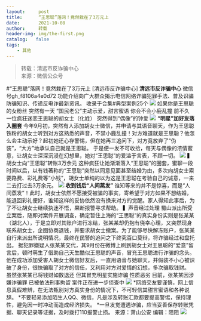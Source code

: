 ```yaml
---
layout:     post
title:      “王思聪”落网！竟然栽在了3万元上
date:       2021-10-08
author:     转载
header-img: img/the-first.png
catalog:   false
tags:
    - 其他
---
```


<blockquote><p>转载：清远市反诈骗中心<br>
来源：微信公众号</p></blockquote>

#“王思聪”落网！竟然栽在了3万元上
[清远市反诈骗中心]
**清远市反诈骗中心**
微信号gh_f8106a4e0d72
功能介绍向广大群众揭示电信网络诈骗犯罪手法、普及识骗防骗知识、传递反电诈最新资讯。
收录于合集#典型案例25个
![]({{site.baseurl}}/postimg/3CxTSiafadcic5zyXUfbXLUClzlpaoknCpV4bErPg2kuuS97hoJJbNCtFOVZ9X0j5W26HDaregC5kibiaLGl8CPr9A.gif)
如果你是王思聪的女粉丝
突然有一天
“国民老公”主动示爱，甜言蜜语
你会不会小鹿乱撞
前不久
一位疯狂迷恋王思聪的胡女士（化姓）
突然得到“偶像”的钟爱
![]({{site.baseurl}}/postimg/7QRTvkK2qC64Jegp0lgLDGafrdvU8MV8Asy2N9jPjbicxAeVmkgvzso4QjksNicf8cgdYGTRNCPO0Ricnt3GWUicUg.png)
**“明星”加好友落入圈套**
今年9月初，突然有人添加胡女士微信，并申请与其语音聊天，作为王思聪铁粉的胡女士听到对方这熟悉的声音，不禁小鹿乱撞！对方难道就是王思聪？他怎么会主动示好？起初她还心存警惕，但在她再三追问下，对方竟放弃了“伪装”，“大方”地承认自己就是王思聪。
于是便一发不可收拾，每天与偶像的浓情蜜意，让胡女士深深沉浸在幻想里，她对“王思聪”的爱溢于言表，不顾一切。
![]({{site.baseurl}}/postimg/YDia5KuKP5HFia1uz2HtZVM2kYLib2icAW7jjwagZJkhmzPicO01gKIFVXgtowMyiaacibuJdcvE6kwWlYMQWFLJiavA1Q.jpeg)
▍胡女士向“王思聪”转账3万余元
这种疯狂让她渐渐落入“王思聪”的圈套，蜜聊一段时间以后，以有钱著称的“王思聪”突然以同意见面甚至结婚为由，多次向胡女士索要路费、彩礼费等“小钱”，胡女士单纯的以为这是王思聪在考验自己的诚意，一来二去打过去3万余元。
![]({{site.baseurl}}/postimg/7QRTvkK2qC64Jegp0lgLDGafrdvU8MV8Asy2N9jPjbicxAeVmkgvzso4QjksNicf8cgdYGTRNCPO0Ricnt3GWUicUg.png)
**收到钱后“人间蒸发”**
谁知等来的并不是惊喜，而是“人间蒸发”！此时，胡女士依然不愿接受被骗的事实，寄希望于对方如果不想结婚，能退回彩礼便好，谁知这样的妥协依然没有换来对方的觉醒。家人得知此事后，为了不让胡女士继续执迷不悟，果断报警寻求帮助。
▍声音经过处理
蜀山派出所受立案后，随即对案件开展调查，确定暂住上海的“王思聪”的真实身份实则是张某某（湖北人），于是立即对其账户进行冻结，张某某却仍抱有侥幸心理，又突然现身联系胡女士，企图协商退钱，并要求胡女士撤案。为了能够尽快解冻账户，张某某自行来派出所说明情况，最终在民警的追问之下终究百口莫辩，将诈骗经过和盘托出。
据犯罪嫌疑人张某某交代，其9月份在微博上刷到胡女士对王思聪的“爱意”留言后，顿时萌生了借助自己天生酷似王思聪的声音，冒充王思聪进行诈骗的念头。他在成功添加受害人胡女士微信好友后，一直用语音与她聊天，并假装不小心被识破了身份，很快骗取了对方的信任，又利用对方对爱情的幻想，多次骗取钱财。
虽然张某某已将钱财如数退还
但其冒充明星实施诈骗
性质恶劣
目前，张某某因涉嫌诈骗罪
已被依法刑事拘留
案件正在进一步侦查中
![]({{site.baseurl}}/postimg/3CxTSiafadcicSrq1TuCGjeg2XR8pkWTQy35zoTPIMPXzr1WuAj8qB3ZcbcVDsHhONZTzWhicTwzmQkTa4MDFcIyg.png)
*网络交友要谨慎，网上信息真假难辨，在无法甄别对方真实身份的情况下，不可轻信其甜言蜜语和各种说辞。
*不要轻易添加陌生人QQ、微信，凡是涉及转账汇款都要提高警惕，保持理性，避免因一时冲动而造成经济损失。
*一旦发觉遭遇诈骗，应当妥善保存转账凭据、聊天记录等证据，及时拨打110报警止损。
来源：萧山公安
编辑：阻阻
![]({{site.baseurl}}/postimg/3CxTSiafadcic5zyXUfbXLUClzlpaoknCpErldQhhamfG7KH1qHGrr3icT9iaAoE1B4noSO7EewO2k8fys5pMuaoog.gif)
